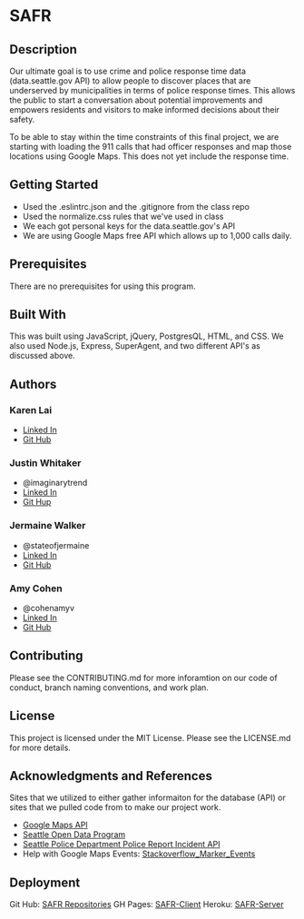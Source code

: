# SAFR

## Description
Our ultimate goal is to use crime and police response time data (data.seattle.gov API)  to allow people to discover places that are underserved by municipalities in terms of police response times. This allows the public to start a conversation about potential improvements and empowers residents and visitors to make informed decisions about their safety.

To be able to stay within the time constraints of this final project, we are starting with loading the 911 calls that had officer responses and map those locations using Google Maps. This does not yet include the response time.

## Getting Started
* Used the .eslintrc.json and the .gitignore from the class repo
* Used the normalize.css rules that we've used in class
* We each got personal keys for the data.seattle.gov's API
* We are using Google Maps free API which allows up to 1,000 calls daily.

## Prerequisites
There are no prerequisites for using this program.

## Built With
This was built using JavaScript, jQuery, PostgresQL, HTML, and CSS.  We also used Node.js, Express, SuperAgent, and two different API's as discussed above.

## Authors
### Karen Lai
* [Linked In](https://www.linkedin.com/in/karenddlai/)
* [Git Hub](https://github.com/karenbtlai)

### Justin Whitaker
* @imaginarytrend
* [Linked In](https://www.linkedin.com/in/justin-whitaker/)
* [Git Hup](https://github.com/Trendswithbenefits)

### Jermaine Walker
* @stateofjermaine
* [Linked In](https://www.linkedin.com/in/jermainemwalker)
* [Git Hub](https://github.com/stateofjermaine)

### Amy Cohen
* @cohenamyv
* [Linked In](https://www.linkedin.com/in/amyvcohen/)
* [Git Hub](https://github.com/AmyCohen)

## Contributing
Please see the CONTRIBUTING.md for more inforamtion on our code of conduct, branch naming conventions, and work plan.

## License
This project is licensed under the MIT License. Please see the LICENSE.md for more details.

## Acknowledgments and References
Sites that we utilized to either gather informaiton for the database (API) or sites that we pulled code from to make our project work.
* [Google Maps API](https://developers.google.com/maps/documentation/javascript/examples/)
* [Seattle Open Data Program](https://data.seattle.gov/)
* [Seattle Police Department Police Report Incident API](https://data.seattle.gov/Public-Safety/Seattle-Police-Department-Police-Report-Incident/7ais-f98f)
* Help with Google Maps Events: [Stackoverflow_Marker_Events](https://stackoverflow.com/questions/15792655/add-marker-to-google-map-on-click)


## Deployment
Git Hub: [SAFR Repositories](https://github.com/safr-SEA)
GH Pages: [SAFR-Client](https://safr-sea.github.io/safr-client/)
Heroku: [SAFR-Server](https://safr-sea.herokuapp.com/)
